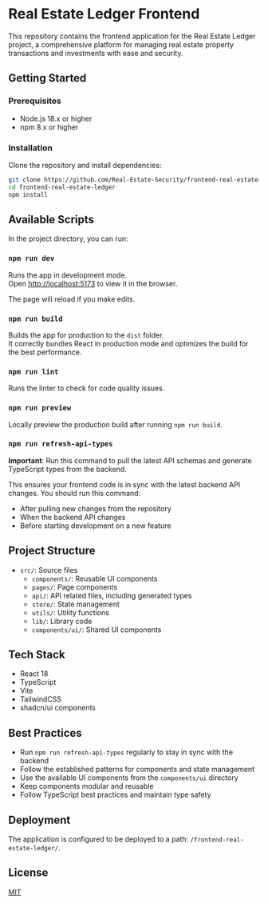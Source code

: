 # Real Estate Ledger Frontend

This repository contains the frontend application for the Real Estate Ledger project, a comprehensive platform for managing real estate property transactions and investments with ease and security.

## Getting Started

### Prerequisites

- Node.js 18.x or higher
- npm 8.x or higher

### Installation

Clone the repository and install dependencies:

```bash
git clone https://github.com/Real-Estate-Security/frontend-real-estate-ledger.git
cd frontend-real-estate-ledger
npm install
```

## Available Scripts

In the project directory, you can run:

### `npm run dev`

Runs the app in development mode.\
Open [http://localhost:5173](http://localhost:5173) to view it in the browser.

The page will reload if you make edits.

### `npm run build`

Builds the app for production to the `dist` folder.\
It correctly bundles React in production mode and optimizes the build for the best performance.

### `npm run lint`

Runs the linter to check for code quality issues.

### `npm run preview`

Locally preview the production build after running `npm run build`.

### `npm run refresh-api-types`

**Important**: Run this command to pull the latest API schemas and generate TypeScript types from the backend.

This ensures your frontend code is in sync with the latest backend API changes. You should run this command:

- After pulling new changes from the repository
- When the backend API changes
- Before starting development on a new feature

## Project Structure

- `src/`: Source files
  - `components/`: Reusable UI components
  - `pages/`: Page components
  - `api/`: API related files, including generated types
  - `store/`: State management
  - `utils/`: Utility functions
  - `lib/`: Library code
  - `components/ui/`: Shared UI components

## Tech Stack

- React 18
- TypeScript
- Vite
- TailwindCSS
- shadcn/ui components

## Best Practices

- Run `npm run refresh-api-types` regularly to stay in sync with the backend
- Follow the established patterns for components and state management
- Use the available UI components from the `components/ui` directory
- Keep components modular and reusable
- Follow TypeScript best practices and maintain type safety

## Deployment

The application is configured to be deployed to a path: `/frontend-real-estate-ledger/`.

## License

[MIT](https://choosealicense.com/licenses/mit/)
